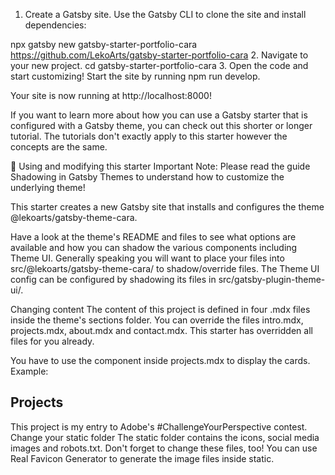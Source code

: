 1. Create a Gatsby site.
Use the Gatsby CLI to clone the site and install dependencies:

npx gatsby new gatsby-starter-portfolio-cara https://github.com/LekoArts/gatsby-starter-portfolio-cara
2. Navigate to your new project.
cd gatsby-starter-portfolio-cara
3. Open the code and start customizing!
Start the site by running npm run develop.

Your site is now running at http://localhost:8000!

If you want to learn more about how you can use a Gatsby starter that is configured with a Gatsby theme, you can check out this shorter or longer tutorial. The tutorials don't exactly apply to this starter however the concepts are the same.

📝 Using and modifying this starter
Important Note: Please read the guide Shadowing in Gatsby Themes to understand how to customize the underlying theme!

This starter creates a new Gatsby site that installs and configures the theme @lekoarts/gatsby-theme-cara.

Have a look at the theme's README and files to see what options are available and how you can shadow the various components including Theme UI. Generally speaking you will want to place your files into src/@lekoarts/gatsby-theme-cara/ to shadow/override files. The Theme UI config can be configured by shadowing its files in src/gatsby-plugin-theme-ui/.

Changing content
The content of this project is defined in four .mdx files inside the theme's sections folder. You can override the files intro.mdx, projects.mdx, about.mdx and contact.mdx. This starter has overridden all files for you already.

You have to use the <ProjectCard /> component inside projects.mdx to display the cards. Example:

## Projects

<ProjectCard title="Freiheit" link="https://www.behance.net/gallery/58937147/Freiheit" bg="linear-gradient(to right, #D4145A 0%, #FBB03B 100%)">
This project is my entry to Adobe's #ChallengeYourPerspective contest.
</ProjectCard>
Change your static folder
The static folder contains the icons, social media images and robots.txt. Don't forget to change these files, too! You can use Real Favicon Generator to generate the image files inside static.
